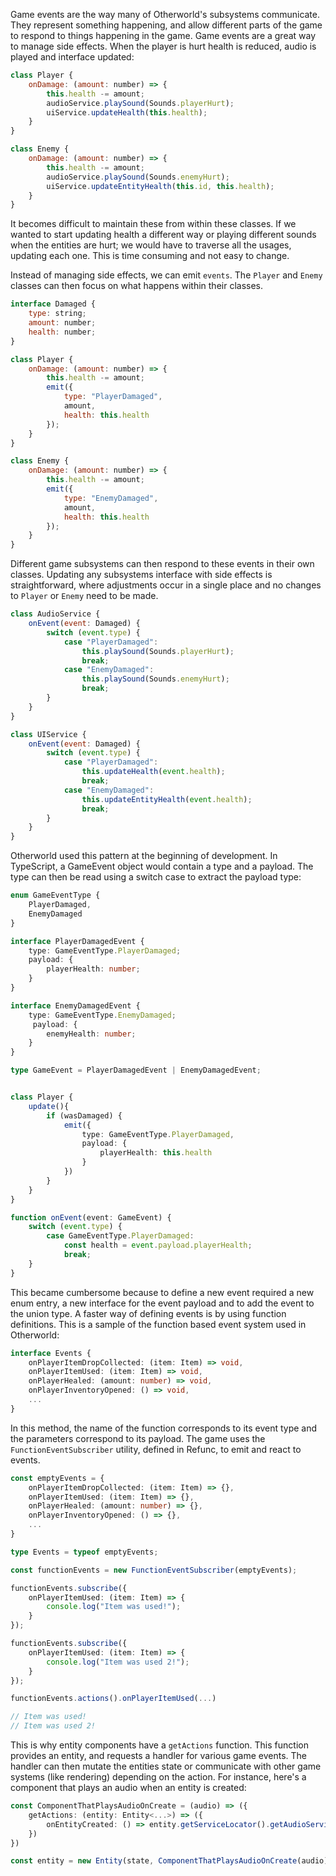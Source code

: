 Game events are the way many of Otherworld's subsystems communicate. They represent something happening, and allow different parts of the game to respond to things happening in the game. Game events are a great way to manage side effects. When the player is hurt health is reduced, audio is played and interface updated:

```js
class Player {
    onDamage: (amount: number) => {
        this.health -= amount;
        audioService.playSound(Sounds.playerHurt);
        uiService.updateHealth(this.health);
    }
}

class Enemy {
    onDamage: (amount: number) => {
        this.health -= amount;
        audioService.playSound(Sounds.enemyHurt);
        uiService.updateEntityHealth(this.id, this.health);
    }
}
```

It becomes difficult to maintain these from within these classes. If we wanted to start updating health a different way or playing different sounds when the entities are hurt; we would have to traverse all the usages, updating each one. This is time consuming and not easy to change. 

Instead of managing side effects, we can emit `events`. The `Player` and `Enemy` classes can then focus on what happens within their classes. 

```js
interface Damaged {
    type: string;
    amount: number;
    health: number;
}

class Player {
    onDamage: (amount: number) => {
        this.health -= amount;
        emit({
            type: "PlayerDamaged",
            amount,
            health: this.health
        });
    }
}

class Enemy {
    onDamage: (amount: number) => {
        this.health -= amount;
        emit({
            type: "EnemyDamaged",
            amount,
            health: this.health
        });
    }
}
```

Different game subsystems can then respond to these events in their own classes. Updating any subsystems interface with side effects is  straightforward, where adjustments occur in a single place and no changes to `Player` or `Enemy` need to be made.

```js
class AudioService {
    onEvent(event: Damaged) {
        switch (event.type) {
            case "PlayerDamaged":
                this.playSound(Sounds.playerHurt);
                break;
            case "EnemyDamaged":
                this.playSound(Sounds.enemyHurt);
                break;
        }
    }
}

class UIService {
    onEvent(event: Damaged) {
        switch (event.type) {
            case "PlayerDamaged":
                this.updateHealth(event.health);
                break;
            case "EnemyDamaged":
                this.updateEntityHealth(event.health);
                break;
        }
    }
}
```

Otherworld used this pattern at the beginning of development. In TypeScript, a GameEvent object would contain a type and a payload. The type can then be read using a switch case to extract the payload type:

```ts
enum GameEventType {
    PlayerDamaged,
    EnemyDamaged
}

interface PlayerDamagedEvent {
    type: GameEventType.PlayerDamaged;
    payload: {
        playerHealth: number;
    }
}

interface EnemyDamagedEvent {
    type: GameEventType.EnemyDamaged;
     payload: {
        enemyHealth: number;
    }
}

type GameEvent = PlayerDamagedEvent | EnemyDamagedEvent;


class Player {
    update(){
        if (wasDamaged) {
            emit({
                type: GameEventType.PlayerDamaged,
                payload: {
                    playerHealth: this.health
                }
            })
        }
    }
}

function onEvent(event: GameEvent) {    
    switch (event.type) {
        case GameEventType.PlayerDamaged:
            const health = event.payload.playerHealth;
            break;
    }
}
```

This became cumbersome because to define a new event required a new enum entry, a new interface for the event payload and to add the event to the union type. A faster way of defining events is by using function definitions. This is a sample of the function based event system used in Otherworld:

```ts
interface Events {
    onPlayerItemDropCollected: (item: Item) => void,
    onPlayerItemUsed: (item: Item) => void,
    onPlayerHealed: (amount: number) => void,
    onPlayerInventoryOpened: () => void,
    ...
}
```

In this method, the name of the function corresponds to its event type and the parameters correspond to its payload. The game uses the `FunctionEventSubscriber` utility, defined in Refunc, to emit and react to events.

```ts
const emptyEvents = {
    onPlayerItemDropCollected: (item: Item) => {},
    onPlayerItemUsed: (item: Item) => {},
    onPlayerHealed: (amount: number) => {},
    onPlayerInventoryOpened: () => {},
    ...
}

type Events = typeof emptyEvents;

const functionEvents = new FunctionEventSubscriber(emptyEvents);

functionEvents.subscribe({
    onPlayerItemUsed: (item: Item) => {
        console.log("Item was used!");
    }
});

functionEvents.subscribe({
    onPlayerItemUsed: (item: Item) => {
        console.log("Item was used 2!");
    }
});

functionEvents.actions().onPlayerItemUsed(...)

// Item was used!
// Item was used 2!
```

This is why entity components have a `getActions` function. This function provides an entity, and requests a handler for various game events. The handler can then mutate the entities state or communicate with other game systems (like rendering) depending on the action. For instance, here's a component that plays an audio when an entity is created:

```ts
const ComponentThatPlaysAudioOnCreate = (audio) => ({
    getActions: (entity: Entity<...>) => ({
        onEntityCreated: () => entity.getServiceLocator().getAudioService().play(audio)
    })
})

const entity = new Entity(state, ComponentThatPlaysAudioOnCreate(audio));
```


